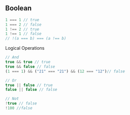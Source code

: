 ## Boolean
```js
1 === 1 // true
1 === 2 // false
1 !== 2 // true
1 !== 1 // false
// !(a === b) === (a !== b)
```

Logical Operations

```js
// And
true && true // true
true && false // false
(1 === 1) && ("21" === "21") && (12 === "12")// false

// Or
true || false // true
false || false // false

// Not
!true // false
!100 //false
```
